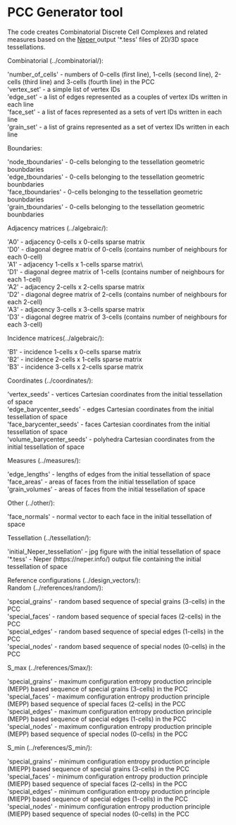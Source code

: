 # PCC Generator tool
<p>
The code creates Combinatorial Discrete Cell Complexes and related measures based on the <a href="https://neper.info/" target="_blank"> Neper </a> output '*.tess' files of 2D/3D space tessellations.
</p>

Combinatorial (../combinatorial/): <br>
<p>
'number_of_cells' - numbers of 0-cells (first line), 1-cells (second line), 2-cells (third line) and 3-cells (fourth line) in the PCC <br>
'vertex_set' - a simple list of vertex IDs <br>
'edge_set'  - a list of edges represented as a couples of vertex IDs written in each line <br>
'face_set'  - a list of faces represented as a sets of vert IDs written in each line <br>
'grain_set'  - a list of grains represented as a set of vertex IDs written in each line <br>
</p>

Boundaries: <br>
<p>
'node_tboundaries' - 0-cells belonging to the tessellation geometric bounbdaries <br>
'edge_tboundaries' - 0-cells belonging to the tessellation geometric bounbdaries <br>
'face_tboundaries' - 0-cells belonging to the tessellation geometric bounbdaries <br>
'grain_tboundaries' - 0-cells belonging to the tessellation geometric bounbdaries <br>
</p>

Adjacency matrices (../algebraic/): <br>
<p>
'A0' - adjacency 0-cells x 0-cells  sparse matrix <br>
'D0' - diagonal degree matrix of 0-cells (contains number of neighbours for each 0-cell) <br>
'A1' - adjacency 1-cells x 1-cells sparse matrix\ <br>
'D1' - diagonal degree matrix of 1-cells (contains number of neighbours for each 1-cell) <br>
'A2' - adjacency 2-cells x 2-cells sparse matrix <br>
'D2' - diagonal degree matrix of 2-cells (contains number of neighbours for each 2-cell) <br>
'A3' - adjacency 3-cells x 3-cells sparse matrix <br>
'D3' - diagonal degree matrix of 3-cells (contains number of neighbours for each 3-cell) <br>
</p>

Incidence matrices(../algebraic/): <br>
<p>
'B1' - incidence 1-cells x 0-cells sparse matrix <br>
'B2' - incidence 2-cells x 1-cells sparse matrix <br>
'B3' - incidence 3-cells x 2-cells sparse matrix <br>
</p>

Coordinates (../coordinates/): <br>
<p>
'vertex_seeds' - vertices Cartesian coordinates from the initial tessellation of space <br>
'edge_barycenter_seeds' - edges Cartesian coordinates from the initial tessellation of space <br>
'face_barycenter_seeds' - faces Cartesian coordinates from the initial tessellation of space <br>
'volume_barycenter_seeds' - polyhedra Cartesian coordinates from the initial tessellation of space <br>
</p>

Measures (../measures/): <br>
<p>
'edge_lengths' - lengths of edges from the initial tessellation of space <br>
'face_areas' - areas of faces from the initial tessellation of space <br>
'grain_volumes' - areas of faces from the initial tessellation of space <br>
</p>

Other (../other/): <br>
<p>
'face_normals' - normal vector to each face in the initial tessellation of space <br>
</p>

Tessellation (../tessellation/): <br>
<p>
'initial_Neper_tessellation' - jpg figure with the initial tessellation of space <br>
'*.tess' - Neper (https://neper.info/) output file containing the initial tessellation of space <br>
</p>


Reference configurations (../design_vectors/): <br>
Random (../references/random/): <br>
<p>
'special_grains' - random based sequence of special grains (3-cells) in the PCC <br>
'special_faces' - random based sequence of special faces (2-cells) in the PCC <br>
'special_edges' - random based sequence of special edges (1-cells) in the PCC <br>
'special_nodes' - random based sequence of special nodes (0-cells) in the PCC <br>
</p>

S_max  (../references/Smax/): <br>
<p>
'special_grains' - maximum configuration entropy production principle (MEPP) based sequence of special grains (3-cells) in the PCC <br>
'special_faces' -  maximum configuration entropy production principle (MEPP) based sequence of special faces (2-cells) in the PCC <br>
'special_edges' -  maximum configuration entropy production principle (MEPP) based sequence of special edges (1-cells) in the PCC <br>
'special_nodes' -  maximum configuration entropy production principle (MEPP) based sequence of special nodes (0-cells) in the PCC <br>
</p>

S_min  (../references/S_min/): <br>
<p>
'special_grains' -  minimum configuration entropy production principle (MIEPP) based sequence of special grains (3-cells) in the PCC <br>
'special_faces' - minimum configuration entropy production principle (MIEPP) based sequence of special faces (2-cells) in the PCC <br>
'special_edges' - minimum configuration entropy production principle (MIEPP) based sequence of special edges (1-cells) in the PCC <br>
'special_nodes' - minimum configuration entropy production principle (MIEPP) based sequence of special nodes (0-cells) in the PCC <br>
</p>
